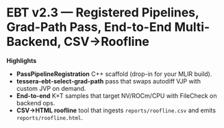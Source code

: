 <!-- MERGE_START -->
# EBT v2.3 — Registered Pipelines, Grad-Path Pass, End-to-End Multi-Backend, CSV→Roofline

**Highlights**
- **PassPipelineRegistration** C++ scaffold (drop-in for your MLIR build).
- **tessera-ebt-select-grad-path** pass that swaps autodiff VJP with custom JVP on demand.
- **End-to-end** K×T samples that target NV/ROCm/CPU with FileCheck on backend ops.
- **CSV→HTML roofline** tool that ingests `reports/roofline.csv` and emits `reports/roofline.html`.
<!-- MERGE_END -->
